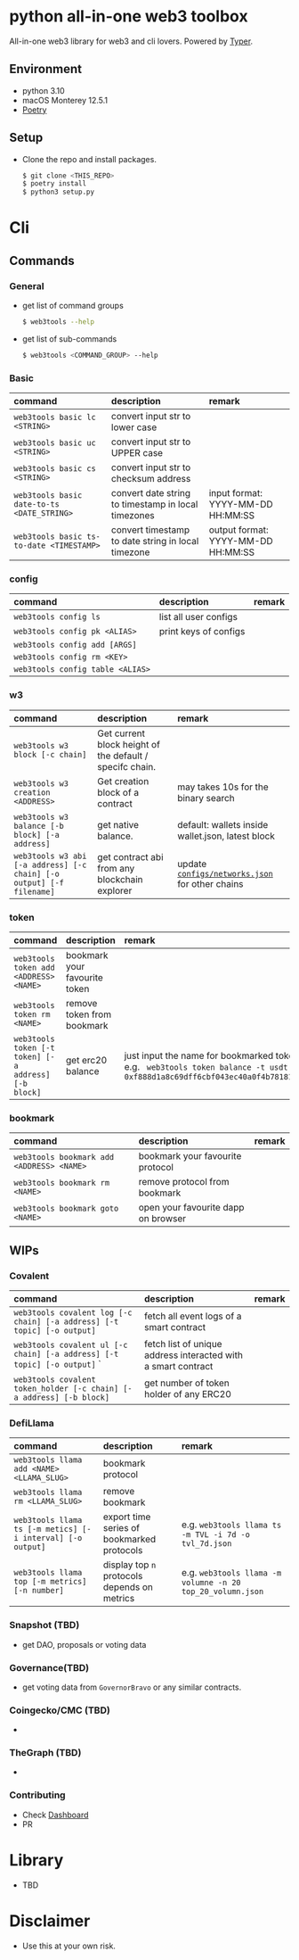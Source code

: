 # python all-in-one web3 toolbox

All-in-one web3 library for web3 and cli lovers. Powered by [Typer](https://typer.tiangolo.com/).

## Environment

- python 3.10
- macOS Monterey 12.5.1
- [Poetry](https://python-poetry.org/)

## Setup

- Clone the repo and install packages.

  ```bash
  $ git clone <THIS_REPO>
  $ poetry install
  $ python3 setup.py
  ```

# Cli

## Commands

### General

- get list of command groups

  ```bash
  $ web3tools --help
  ```

- get list of sub-commands
  ```bash
  $ web3tools <COMMAND_GROUP> --help
  ```

### Basic

| command                                    | description                                         | remark                             |
| :----------------------------------------- | :-------------------------------------------------- | :--------------------------------- |
| `web3tools basic lc <STRING>`              | convert input str to lower case                     |                                    |
| `web3tools basic uc <STRING>`              | convert input str to UPPER case                     |                                    |
| `web3tools basic cs <STRING>`              | convert input str to checksum address               |                                    |
| `web3tools basic date-to-ts <DATE_STRING>` | convert date string to timestamp in local timezones | input format: YYYY-MM-DD HH:MM:SS  |
| `web3tools basic ts-to-date <TIMESTAMP>`   | convert timestamp to date string in local timezone  | output format: YYYY-MM-DD HH:MM:SS |

### config

| command                          | description           | remark |
| :------------------------------- | :-------------------- | :----- |
| `web3tools config ls`            | list all user configs |        |
| `web3tools config pk <ALIAS>`    | print keys of configs |        |
| `web3tools config add [ARGS]`    |                       |        |
| `web3tools config rm <KEY>`      |                       |        |
| `web3tools config table <ALIAS>` |                       |        |

### w3

| command                                                              | description                                              | remark                                                                       |
| :------------------------------------------------------------------- | :------------------------------------------------------- | :--------------------------------------------------------------------------- |
| `web3tools w3 block [-c chain]`                                      | Get current block height of the default / specifc chain. |                                                                              |
| `web3tools w3 creation <ADDRESS>`                                    | Get creation block of a contract                         | may takes 10s for the binary search                                          |
| `web3tools w3 balance [-b block] [-a address]`                       | get native balance.                                      | default: wallets inside wallet.json, latest block                            |
| `web3tools w3 abi [-a address] [-c chain] [-o output] [-f filename]` | get contract abi from any blockchain explorer            | update [`configs/networks.json`](src/configs/networks.json) for other chains |

### token

| command                                              | description                   | remark                                                                                                                          |
| :--------------------------------------------------- | :---------------------------- | :------------------------------------------------------------------------------------------------------------------------------ |
| `web3tools token add <ADDRESS> <NAME>`               | bookmark your favourite token |                                                                                                                                 |
| `web3tools token rm <NAME>`                          | remove token from bookmark    |                                                                                                                                 |
| `web3tools token [-t token] [-a address] [-b block]` | get erc20 balance             | just input the name for bookmarked token, e.g. ` web3tools token balance -t usdt -a 0xf888d1a8c69dff6cbf043ec40a0f4b78181ec0bb` |

### bookmark

| command                                   | description                         | remark |
| :---------------------------------------- | :---------------------------------- | :----- |
| `web3tools bookmark add <ADDRESS> <NAME>` | bookmark your favourite protocol    |        |
| `web3tools bookmark rm <NAME>`            | remove protocol from bookmark       |        |
| `web3tools bookmark goto <NAME>`          | open your favourite dapp on browser |        |

## WIPs

### Covalent

| command                                                                  | description                                                   | remark |
| :----------------------------------------------------------------------- | :------------------------------------------------------------ | :----- |
| `web3tools covalent log [-c chain] [-a address] [-t topic] [-o output]`  | fetch all event logs of a smart contract                      |        |
| `web3tools covalent ul [-c chain] [-a address] [-t topic] [-o output]` ` | fetch list of unique address interacted with a smart contract |        |
| `web3tools covalent token_holder [-c chain] [-a address] [-b block]`     | get number of token holder of any ERC20                       |        |

### DefiLlama

| command                                                    | description                                  | remark                                                     |
| :--------------------------------------------------------- | :------------------------------------------- | :--------------------------------------------------------- |
| `web3tools llama add <NAME> <LLAMA_SLUG>`                  | bookmark protocol                            |                                                            |
| `web3tools llama rm <LLAMA_SLUG>`                          | remove bookmark                              |                                                            |
| `web3tools llama ts [-m metics] [-i interval] [-o output]` | export time series of bookmarked protocols   | e.g. `web3tools llama ts -m TVL -i 7d -o tvl_7d.json`      |
| `web3tools llama top [-m metrics] [-n number]`             | display top `n` protocols depends on metrics | e.g. `web3tools llama -m volumne -n 20 top_20_volumn.json` |

### Snapshot (TBD)

- get DAO, proposals or voting data

### Governance(TBD)

- get voting data from `GovernorBravo` or any similar contracts.

### Coingecko/CMC (TBD)

-

### TheGraph (TBD)

-

### Contributing

- Check [Dashboard](https://github.com/users/ruggedev/projects/2)
- PR

# Library

- TBD

# Disclaimer

- Use this at your own risk.
